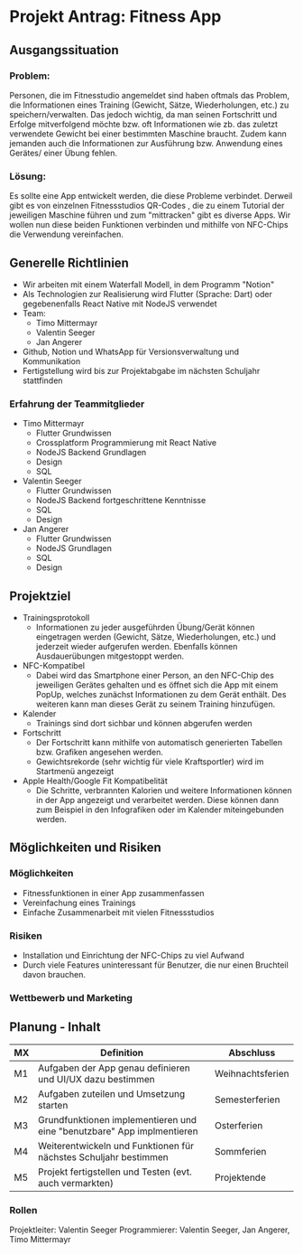# Projekt Antrag: Fitness App
## Ausgangssituation
### Problem:
Personen, die im Fitnesstudio angemeldet sind haben oftmals das Problem, die Informationen eines Training (Gewicht, Sätze, Wiederholungen, etc.) zu speichern/verwalten. Das jedoch wichtig, da man seinen Fortschritt und Erfolge mitverfolgend möchte bzw. oft Informationen wie zb. das zuletzt verwendete Gewicht bei einer bestimmten Maschine braucht. Zudem kann jemanden auch die Informationen zur Ausführung bzw. Anwendung eines Gerätes/ einer Übung fehlen.
### Lösung:
Es sollte eine App entwickelt werden, die diese Probleme verbindet. Derweil gibt es von einzelnen Fitnessstudios QR-Codes , die zu einem Tutorial der jeweiligen Maschine führen und zum "mittracken" gibt es diverse Apps. Wir wollen nun diese beiden Funktionen verbinden und mithilfe von NFC-Chips die Verwendung vereinfachen. 
## Generelle Richtlinien
+ Wir arbeiten mit einem Waterfall Modell, in dem Programm "Notion"
+ Als Technologien zur Realisierung wird Flutter (Sprache: Dart) oder gegebenenfalls React Native mit NodeJS verwendet
+ Team:
  + Timo Mittermayr
  + Valentin Seeger
  + Jan Angerer
+ Github, Notion und WhatsApp für Versionsverwaltung und Kommunikation
+ Fertigstellung wird bis zur Projektabgabe im nächsten Schuljahr stattfinden

### Erfahrung der Teammitglieder
+ Timo Mittermayr
  + Flutter Grundwissen
  + Crossplatform Programmierung mit React Native
  + NodeJS Backend Grundlagen
  + Design
  + SQL
+ Valentin Seeger
  + Flutter Grundwissen
  + NodeJS Backend fortgeschrittene Kenntnisse
  + SQL
  + Design
+ Jan Angerer
  + Flutter Grundwissen
  + NodeJS Grundlagen
  + SQL
  + Design
## Projektziel
+ Trainingsprotokoll
  + Informationen zu jeder ausgeführden Übung/Gerät können eingetragen werden (Gewicht, Sätze, Wiederholungen, etc.) und jederzeit wieder aufgerufen werden. Ebenfalls können Ausdauerübungen mitgestoppt werden.
+ NFC-Kompatibel
  + Dabei wird das Smartphone einer Person, an den NFC-Chip des jeweiligen Gerätes gehalten und es öffnet sich die App mit einem PopUp, welches zunächst Informationen zu dem Gerät enthält. Des weiteren kann man dieses Gerät zu seinem Training hinzufügen.
+ Kalender
  + Trainings sind dort sichbar und können abgerufen werden
+ Fortschritt
  + Der Fortschritt kann mithilfe von automatisch generierten Tabellen bzw. Grafiken angesehen werden.
  + Gewichtsrekorde (sehr wichtig für viele Kraftsportler) wird im Startmenü angezeigt
+ Apple Health/Google Fit Kompatibelität
  + Die Schritte, verbrannten Kalorien und weitere Informationen können in der App angezeigt und verarbeitet werden. Diese können dann zum Beispiel in den Infografiken oder im Kalender miteingebunden werden.
## Möglichkeiten und Risiken
### Möglichkeiten
+ Fitnessfunktionen in einer App zusammenfassen
+ Vereinfachung eines Trainings
+ Einfache Zusammenarbeit mit vielen Fitnessstudios
### Risiken
+ Installation und Einrichtung der NFC-Chips zu viel Aufwand
+ Durch viele Features uninteressant für Benutzer, die nur einen Bruchteil davon brauchen.
### Wettbewerb und Marketing

## Planung - Inhalt
| MX | Definition | Abschluss |
|-------|-------------|-------|
| M1 | Aufgaben der App genau definieren und UI/UX dazu bestimmen | Weihnachtsferien |
| M2 | Aufgaben zuteilen und Umsetzung starten | Semesterferien |
| M3 | Grundfunktionen implementieren und eine "benutzbare" App implmentieren | Osterferien |
| M4 | Weiterentwickeln und Funktionen für nächstes Schuljahr bestimmen | Sommferien |
| M5 | Projekt fertigstellen und Testen (evt. auch vermarkten) | Projektende |
### Rollen
Projektleiter: Valentin Seeger
Programmierer: Valentin Seeger, Jan Angerer, Timo Mittermayr
